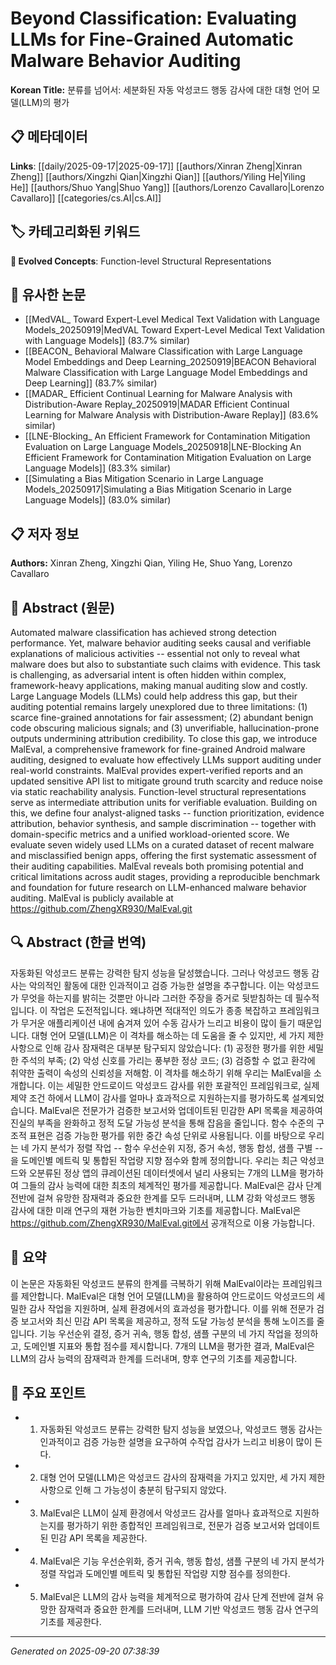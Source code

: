 # Beyond Classification: Evaluating LLMs for Fine-Grained Automatic Malware Behavior Auditing

**Korean Title:** 분류를 넘어서: 세분화된 자동 악성코드 행동 감사에 대한 대형 언어 모델(LLM)의 평가

## 📋 메타데이터

**Links**: [[daily/2025-09-17|2025-09-17]] [[authors/Xinran Zheng|Xinran Zheng]] [[authors/Xingzhi Qian|Xingzhi Qian]] [[authors/Yiling He|Yiling He]] [[authors/Shuo Yang|Shuo Yang]] [[authors/Lorenzo Cavallaro|Lorenzo Cavallaro]] [[categories/cs.AI|cs.AI]]

## 🏷️ 카테고리화된 키워드
**🚀 Evolved Concepts**: Function-level Structural Representations

## 🔗 유사한 논문
- [[MedVAL_ Toward Expert-Level Medical Text Validation with Language Models_20250919|MedVAL Toward Expert-Level Medical Text Validation with Language Models]] (83.7% similar)
- [[BEACON_ Behavioral Malware Classification with Large Language Model Embeddings and Deep Learning_20250919|BEACON Behavioral Malware Classification with Large Language Model Embeddings and Deep Learning]] (83.7% similar)
- [[MADAR_ Efficient Continual Learning for Malware Analysis with Distribution-Aware Replay_20250919|MADAR Efficient Continual Learning for Malware Analysis with Distribution-Aware Replay]] (83.6% similar)
- [[LNE-Blocking_ An Efficient Framework for Contamination Mitigation Evaluation on Large Language Models_20250918|LNE-Blocking An Efficient Framework for Contamination Mitigation Evaluation on Large Language Models]] (83.3% similar)
- [[Simulating a Bias Mitigation Scenario in Large Language Models_20250917|Simulating a Bias Mitigation Scenario in Large Language Models]] (83.0% similar)

## 📋 저자 정보

**Authors:** Xinran Zheng, Xingzhi Qian, Yiling He, Shuo Yang, Lorenzo Cavallaro

## 📄 Abstract (원문)

Automated malware classification has achieved strong detection performance.
Yet, malware behavior auditing seeks causal and verifiable explanations of
malicious activities -- essential not only to reveal what malware does but also
to substantiate such claims with evidence. This task is challenging, as
adversarial intent is often hidden within complex, framework-heavy
applications, making manual auditing slow and costly. Large Language Models
(LLMs) could help address this gap, but their auditing potential remains
largely unexplored due to three limitations: (1) scarce fine-grained
annotations for fair assessment; (2) abundant benign code obscuring malicious
signals; and (3) unverifiable, hallucination-prone outputs undermining
attribution credibility. To close this gap, we introduce MalEval, a
comprehensive framework for fine-grained Android malware auditing, designed to
evaluate how effectively LLMs support auditing under real-world constraints.
MalEval provides expert-verified reports and an updated sensitive API list to
mitigate ground truth scarcity and reduce noise via static reachability
analysis. Function-level structural representations serve as intermediate
attribution units for verifiable evaluation. Building on this, we define four
analyst-aligned tasks -- function prioritization, evidence attribution,
behavior synthesis, and sample discrimination -- together with domain-specific
metrics and a unified workload-oriented score. We evaluate seven widely used
LLMs on a curated dataset of recent malware and misclassified benign apps,
offering the first systematic assessment of their auditing capabilities.
MalEval reveals both promising potential and critical limitations across audit
stages, providing a reproducible benchmark and foundation for future research
on LLM-enhanced malware behavior auditing. MalEval is publicly available at
https://github.com/ZhengXR930/MalEval.git

## 🔍 Abstract (한글 번역)

자동화된 악성코드 분류는 강력한 탐지 성능을 달성했습니다. 그러나 악성코드 행동 감사는 악의적인 활동에 대한 인과적이고 검증 가능한 설명을 추구합니다. 이는 악성코드가 무엇을 하는지를 밝히는 것뿐만 아니라 그러한 주장을 증거로 뒷받침하는 데 필수적입니다. 이 작업은 도전적입니다. 왜냐하면 적대적인 의도가 종종 복잡하고 프레임워크가 무거운 애플리케이션 내에 숨겨져 있어 수동 감사가 느리고 비용이 많이 들기 때문입니다. 대형 언어 모델(LLM)은 이 격차를 해소하는 데 도움을 줄 수 있지만, 세 가지 제한 사항으로 인해 감사 잠재력은 대부분 탐구되지 않았습니다: (1) 공정한 평가를 위한 세밀한 주석의 부족; (2) 악성 신호를 가리는 풍부한 정상 코드; (3) 검증할 수 없고 환각에 취약한 출력이 속성의 신뢰성을 저해함. 이 격차를 해소하기 위해 우리는 MalEval을 소개합니다. 이는 세밀한 안드로이드 악성코드 감사를 위한 포괄적인 프레임워크로, 실제 제약 조건 하에서 LLM이 감사를 얼마나 효과적으로 지원하는지를 평가하도록 설계되었습니다. MalEval은 전문가가 검증한 보고서와 업데이트된 민감한 API 목록을 제공하여 진실의 부족을 완화하고 정적 도달 가능성 분석을 통해 잡음을 줄입니다. 함수 수준의 구조적 표현은 검증 가능한 평가를 위한 중간 속성 단위로 사용됩니다. 이를 바탕으로 우리는 네 가지 분석가 정렬 작업 -- 함수 우선순위 지정, 증거 속성, 행동 합성, 샘플 구별 -- 을 도메인별 메트릭 및 통합된 작업량 지향 점수와 함께 정의합니다. 우리는 최근 악성코드와 오분류된 정상 앱의 큐레이션된 데이터셋에서 널리 사용되는 7개의 LLM을 평가하여 그들의 감사 능력에 대한 최초의 체계적인 평가를 제공합니다. MalEval은 감사 단계 전반에 걸쳐 유망한 잠재력과 중요한 한계를 모두 드러내며, LLM 강화 악성코드 행동 감사에 대한 미래 연구의 재현 가능한 벤치마크와 기초를 제공합니다. MalEval은 https://github.com/ZhengXR930/MalEval.git에서 공개적으로 이용 가능합니다.

## 📝 요약

이 논문은 자동화된 악성코드 분류의 한계를 극복하기 위해 MalEval이라는 프레임워크를 제안합니다. MalEval은 대형 언어 모델(LLM)을 활용하여 안드로이드 악성코드의 세밀한 감사 작업을 지원하며, 실제 환경에서의 효과성을 평가합니다. 이를 위해 전문가 검증 보고서와 최신 민감 API 목록을 제공하고, 정적 도달 가능성 분석을 통해 노이즈를 줄입니다. 기능 우선순위 결정, 증거 귀속, 행동 합성, 샘플 구분의 네 가지 작업을 정의하고, 도메인별 지표와 통합 점수를 제시합니다. 7개의 LLM을 평가한 결과, MalEval은 LLM의 감사 능력의 잠재력과 한계를 드러내며, 향후 연구의 기초를 제공합니다.

## 🎯 주요 포인트

- 1. 자동화된 악성코드 분류는 강력한 탐지 성능을 보였으나, 악성코드 행동 감사는 인과적이고 검증 가능한 설명을 요구하여 수작업 감사가 느리고 비용이 많이 든다.

- 2. 대형 언어 모델(LLM)은 악성코드 감사의 잠재력을 가지고 있지만, 세 가지 제한 사항으로 인해 그 가능성이 충분히 탐구되지 않았다.

- 3. MalEval은 LLM이 실제 환경에서 악성코드 감사를 얼마나 효과적으로 지원하는지를 평가하기 위한 종합적인 프레임워크로, 전문가 검증 보고서와 업데이트된 민감 API 목록을 제공한다.

- 4. MalEval은 기능 우선순위화, 증거 귀속, 행동 합성, 샘플 구분의 네 가지 분석가 정렬 작업과 도메인별 메트릭 및 통합된 작업량 지향 점수를 정의한다.

- 5. MalEval은 LLM의 감사 능력을 체계적으로 평가하여 감사 단계 전반에 걸쳐 유망한 잠재력과 중요한 한계를 드러내며, LLM 기반 악성코드 행동 감사 연구의 기초를 제공한다.

---

*Generated on 2025-09-20 07:38:39*